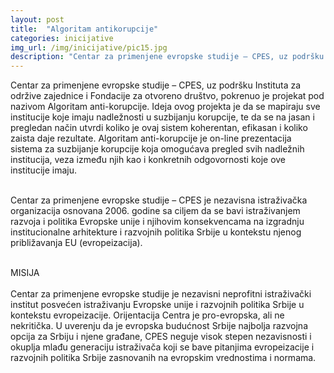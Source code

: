 ```yaml
---
layout: post
title:  "Algoritam antikorupcije"
categories: inicijative
img_url: /img/inicijative/pic15.jpg
description: "Centar za primenjene evropske studije – CPES, uz podršku Instituta za održive zajednice i Fondacije za otvoreno društvo, pokrenuo je projekat pod nazivom Algoritam anti-korupcije. Ideja ovog projekta je da se mapiraju sve institucije koje imaju nadležnosti u suzbijanju korupcije, te da se na jasan i pregledan način utvrdi koliko je ovaj sistem koherentan, efikasan"
---
```

<div class="justify">
Centar za primenjene evropske studije – CPES, uz podršku Instituta za održive zajednice i Fondacije za otvoreno društvo, pokrenuo je projekat pod nazivom Algoritam anti-korupcije. Ideja ovog projekta je da se mapiraju sve institucije koje imaju nadležnosti u suzbijanju korupcije, te da se na jasan i pregledan način utvrdi koliko je ovaj sistem koherentan, efikasan i koliko zaista daje rezultate. Algoritam anti-korupcije je on-line prezentacija sistema za suzbijanje korupcije koja omogućava pregled svih nadležnih institucija, veza između njih kao i konkretnih odgovornosti koje ove institucije imaju.<br/><br/>

Centar za primenjene evropske studije – CPES je nezavisna istraživačka organizacija osnovana 2006. godine sa ciljem da se bavi istraživanjem razvoja i politika Evropske unije i njihovim konsekvencama na izgradnju institucionalne arhitekture i razvojnih politika Srbije u kontekstu njenog približavanja EU (evropeizacija).<br/><br/>

MISIJA<br/><br/>
Centar za primenjene evropske studije je nezavisni neprofitni istraživački institut posvećen istraživanju Evropske unije i razvojnih politika Srbije u kontekstu evropeizacije. Orijentacija Centra je pro-evropska, ali ne nekritička. U uverenju da je evropska budućnost Srbije najbolja razvojna opcija za Srbiju i njene građane, CPES neguje visok stepen nezavisnosti i okuplja mlađu generaciju istraživača koji se bave pitanjima evropeizacije i razvojnih politika Srbije zasnovanih na evropskim vrednostima i normama.<br/><br/> </div>